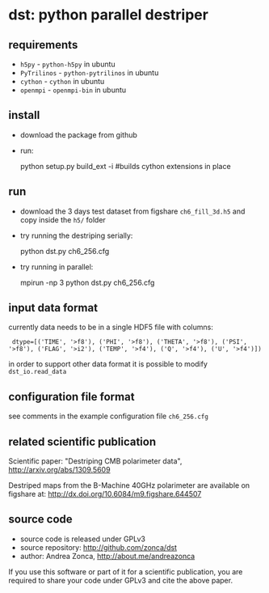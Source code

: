 dst: python parallel destriper
==============================

## requirements

* `h5py` - `python-h5py` in ubuntu
* `PyTrilinos` - `python-pytrilinos` in ubuntu
* `cython` - `cython` in ubuntu
* `openmpi` - `openmpi-bin` in ubuntu

## install

* download the package from github
* run:

    python setup.py build_ext -i #builds cython extensions in place

## run

* download the 3 days test dataset from figshare `ch6_fill_3d.h5` 
  and copy inside the `h5/` folder
* try running the destriping serially:

    python dst.py ch6_256.cfg

* try running in parallel:

    mpirun -np 3 python dst.py ch6_256.cfg

## input data format

currently data needs to be in a single HDF5 file with columns:

     dtype=[('TIME', '>f8'), ('PHI', '>f8'), ('THETA', '>f8'), ('PSI', '>f8'), ('FLAG', '>i2'), ('TEMP', '>f4'), ('Q', '>f4'), ('U', '>f4')])

in order to support other data format it is possible to modify `dst_io.read_data`

## configuration file format

see comments in the example configuration file `ch6_256.cfg`

## related scientific publication

Scientific paper: "Destriping CMB polarimeter data", http://arxiv.org/abs/1309.5609

Destriped maps from the B-Machine 40GHz polarimeter are available on
figshare at: http://dx.doi.org/10.6084/m9.figshare.644507

## source code 

* source code is released under GPLv3
* source repository: http://github.com/zonca/dst
* author: Andrea Zonca, http://about.me/andreazonca

If you use this software or part of it for a scientific publication,
you are required to share your code under GPLv3 and cite the above paper.
